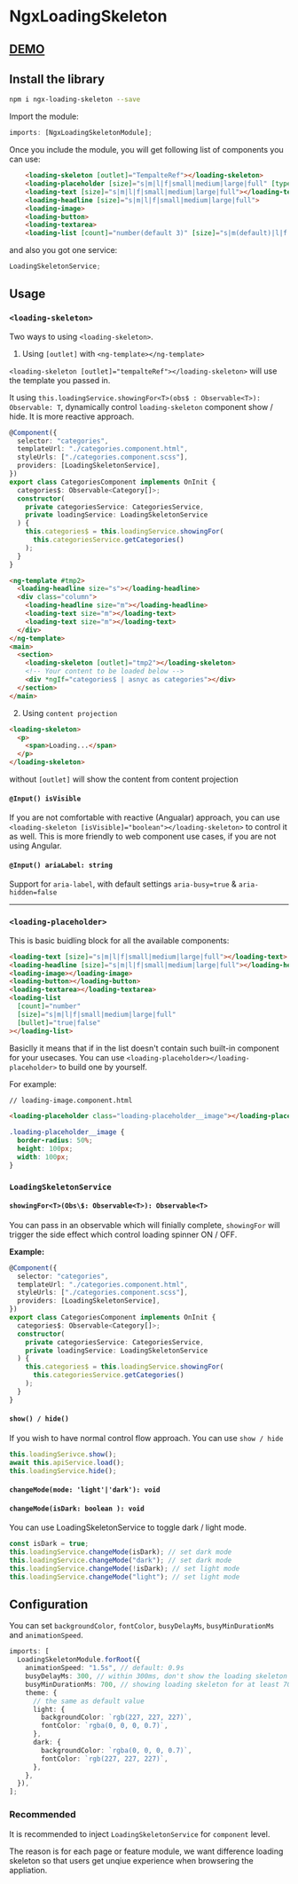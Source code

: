# NgxLoadingSkeleton

## [DEMO](https://codesandbox.io/s/hungry-flower-0jwv5?fontsize=14&hidenavigation=1&theme=dark)

## Install the library

```bash
npm i ngx-loading-skeleton --save
```

Import the module:

```typescript
imports: [NgxLoadingSkeletonModule];
```

Once you include the module, you will get following list of components you can use:

```html
    <loading-skeleton [outlet]="TempalteRef"></loading-skeleton>
    <loading-placeholder [size]="s|m|l|f|small|medium|large|full" [type]="text|headline|image"></loading-placeholde>
    <loading-text [size]="s|m|l|f|small|medium|large|full"></loading-text>
    <loading-headline [size]="s|m|l|f|small|medium|large|full">
    <loading-image>
    <loading-button>
    <loading-textarea>
    <loading-list [count]="number(default 3)" [size]="s|m(default)|l|f|small|medium|large|full" [bullet]="true(default)|false">
```

and also you got one service:

```typescript
LoadingSkeletonService;
```

## Usage

### `<loading-skeleton>`

Two ways to using `<loading-skeleton>`.

1. Using `[outlet]` with `<ng-template></ng-template>`

`<loading-skeleton [outlet]="tempalteRef"></loading-skeleton>` will use the template you passed in.

It using `this.loadingService.showingFor<T>(obs$ : Observable<T>): Observable: T`, dynamically control `loading-skeleton` component show / hide. It is more reactive approach.

```typescript
@Component({
  selector: "categories",
  templateUrl: "./categories.component.html",
  styleUrls: ["./categories.component.scss"],
  providers: [LoadingSkeletonService],
})
export class CategoriesComponent implements OnInit {
  categories$: Observable<Category[]>;
  constructor(
    private categoriesService: CategoriesService,
    private loadingService: LoadingSkeletonService
  ) {
    this.categories$ = this.loadingService.showingFor(
      this.categoriesService.getCategories()
    );
  }
}
```

```html
<ng-template #tmp2>
  <loading-headline size="s"></loading-headline>
  <div class="column">
    <loading-headline size="m"></loading-headline>
    <loading-text size="m"></loading-text>
    <loading-text size="m"></loading-text>
  </div>
</ng-template>
<main>
  <section>
    <loading-skeleton [outlet]="tmp2"></loading-skeleton>
    <!-- Your content to be loaded below -->
    <div *ngIf="categories$ | asnyc as categories"></div>
  </section>
</main>
```

2. Using `content projection`

```html
<loading-skeleton>
  <p>
    <span>Loading...</span>
  </p>
</loading-skeleton>
```

without `[outlet]` will show the content from content projection

#### `@Input() isVisible`

If you are not comfortable with reactive (Angualar) approach, you can use `<loading-skeleton [isVisible]="boolean"></loading-skeleton>` to control it as well. This is more friendly to web component use cases, if you are not using Angular.

#### `@Input() ariaLabel: string`

Support for `aria-label`, with default settings `aria-busy=true` & `aria-hidden=false`

---

### `<loading-placeholder>`

This is basic buidling block for all the available components:

```html
<loading-text [size]="s|m|l|f|small|medium|large|full"></loading-text>
<loading-headline [size]="s|m|l|f|small|medium|large|full"></loading-headline>
<loading-image></loading-image>
<loading-button></loading-button>
<loading-textarea></loading-textarea>
<loading-list
  [count]="number"
  [size]="s|m|l|f|small|medium|large|full"
  [bullet]="true|false"
></loading-list>
```

Basiclly it means that if in the list doesn't contain such built-in component for your usecases. You can use `<loading-placeholder></loading-placeholder>` to build one by yourself.

For example:

```html
// loading-image.component.html

<loading-placeholder class="loading-placeholder__image"></loading-placeholder>
```

```css
.loading-placeholder__image {
  border-radius: 50%;
  height: 100px;
  width: 100px;
}
```

### `LoadingSkeletonService`

#### `showingFor<T>(Obs\$: Observable<T>): Observable<T>`

You can pass in an observable which will finially complete, `showingFor` will trigger
the side effect which control loading spinner ON / OFF.

**Example:**

```typescript
@Component({
  selector: "categories",
  templateUrl: "./categories.component.html",
  styleUrls: ["./categories.component.scss"],
  providers: [LoadingSkeletonService],
})
export class CategoriesComponent implements OnInit {
  categories$: Observable<Category[]>;
  constructor(
    private categoriesService: CategoriesService,
    private loadingService: LoadingSkeletonService
  ) {
    this.categories$ = this.loadingService.showingFor(
      this.categoriesService.getCategories()
    );
  }
}
```

#### `show() / hide()`

If you wish to have normal control flow approach. You can use `show / hide`

```typescript
this.loadingSerivce.show();
await this.apiService.load();
this.loadingService.hide();
```

#### `changeMode(mode: 'light'|'dark'): void`

#### `changeMode(isDark: boolean ): void`

You can use LoadingSkeletonService to toggle dark / light mode.

```typescript
const isDark = true;
this.loadingService.changeMode(isDark); // set dark mode
this.loadingService.changeMode("dark"); // set dark mode
this.loadingService.changeMode(!isDark); // set light mode
this.loadingService.changeMode("light"); // set light mode
```

## Configuration

You can set `backgroundColor`, `fontColor`, `busyDelayMs`, `busyMinDurationMs` and `animationSpeed`.

```typescript
imports: [
  LoadingSkeletonModule.forRoot({
    animationSpeed: "1.5s", // default: 0.9s
    busyDelayMs: 300, // within 300ms, don't show the loading skeleton
    busyMinDurationMs: 700, // showing loading skeleton for at least 700ms
    theme: {
      // the same as default value
      light: {
        backgroundColor: `rgb(227, 227, 227)`,
        fontColor: `rgba(0, 0, 0, 0.7)`,
      },
      dark: {
        backgroundColor: `rgba(0, 0, 0, 0.7)`,
        fontColor: `rgb(227, 227, 227)`,
      },
    },
  }),
];
```

### Recommended

It is recommended to inject `LoadingSkeletonService` for `component` level.

The reason is for each page or feature module, we want difference loading skeleton so that users get unqiue experience when browsering the appliation.
